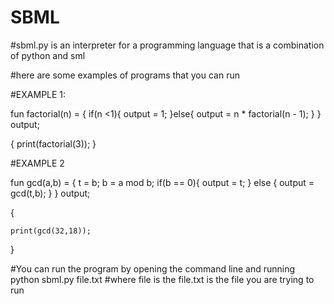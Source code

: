 # SBML

#sbml.py is an interpreter for a programming language that is a combination of python and sml

#here are some examples of programs that you can run

#EXAMPLE 1:

fun factorial(n) = {
    if(n <1){
        output = 1;
    }else{
        output = n * factorial(n - 1);
    }
} output;

{
    print(factorial(3));
}

#EXAMPLE 2

fun gcd(a,b) = {
    t = b;
    b = a mod b;
    if(b == 0){
        output = t;
    } else {
        output = gcd(t,b);
    }
} output;

{

    print(gcd(32,18));
    
}



#You can run the program by opening the command line and running python sbml.py file.txt
#where file is the file.txt is the file you are trying to run
